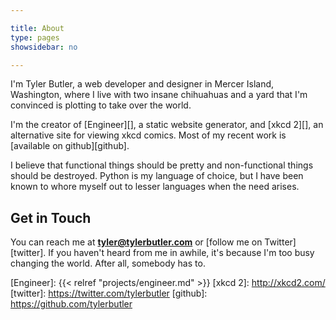 ```yaml
---

title: About
type: pages
showsidebar: no

---
```


I'm Tyler Butler, a web developer and designer in Mercer Island, Washington, where I live with two insane chihuahuas and a yard that I'm convinced is plotting to take over the world.

I'm the creator of [Engineer][], a static website generator, and [xkcd 2][], an alternative site for viewing
xkcd comics. Most of my recent work is [available on github][github].

I believe that functional things should be pretty and non-functional things should be destroyed. Python is
my language of choice, but I have been known to whore myself out to lesser languages when the need arises.

## Get in Touch

You can reach me at **tyler@tylerbutler.com** or [follow me on Twitter][twitter]. If you haven't heard from me
in awhile, it's because I'm too busy changing the world. After all, somebody has to.

[Engineer]: {{< relref "projects/engineer.md" >}}
[xkcd 2]: http://xkcd2.com/
[twitter]: https://twitter.com/tylerbutler
[github]: https://github.com/tylerbutler
